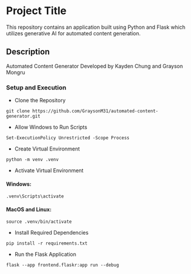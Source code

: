 # Project Title

This repository contains an application built using Python and Flask which utilizes generative AI for automated content generation.

## Description

Automated Content Generator
Developed by Kayden Chung and Grayson Mongru

### Setup and Execution

* Clone the Repository
```
git clone https://github.com/GraysonM31/automated-content-generator.git
```
* Allow Windows to Run Scripts
```
Set-ExecutionPolicy Unrestricted -Scope Process
```
* Create Virtual Environment
```
python -m venv .venv
```
* Activate Virtual Environment
#### Windows:
```
.venv\Scripts\activate
```
#### MacOS and Linux:
```
source .venv/bin/activate
```
* Install Required Dependencies
```
pip install -r requirements.txt
```
* Run the Flask Application
```
flask --app frontend.flaskr:app run --debug
```